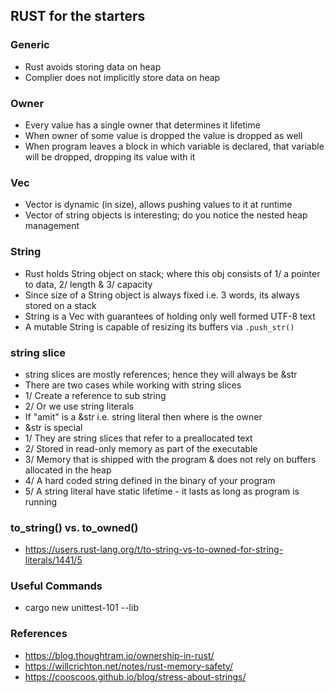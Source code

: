 ## RUST for the starters
### Generic
- Rust avoids storing data on heap
- Complier does not implicitly store data on heap

### Owner
- Every value has a single owner that determines it lifetime
- When owner of some value is dropped the value is dropped as well
- When program leaves a block in which variable is declared, that variable will be dropped, dropping its value with it

### Vec
- Vector is dynamic (in size), allows pushing values to it at runtime
- Vector of string objects is interesting; do you notice the nested heap management

### String
- Rust holds String object on stack; where this obj consists of 1/ a pointer to data, 2/ length & 3/ capacity
- Since size of a String object is always fixed i.e. 3 words, its always stored on a stack
- String is a Vec<T> with guarantees of holding only well formed UTF-8 text
- A mutable String is capable of resizing its buffers via `.push_str()`

### string slice
- string slices are mostly references; hence they will always be &str
- There are two cases while working with string slices
- 1/ Create a reference to sub string
- 2/ Or we use string literals
- If "amit" is a &str i.e. string literal then where is the owner
- &str is special
- 1/ They are string slices that refer to a preallocated text
- 2/ Stored in read-only memory as part of the executable
- 3/ Memory that is shipped with the program & does not rely on buffers allocated in the heap
- 4/ A hard coded string defined in the binary of your program
- 5/ A string literal have static lifetime - it lasts as long as program is running

### to_string() vs. to_owned()
- https://users.rust-lang.org/t/to-string-vs-to-owned-for-string-literals/1441/5

### Useful Commands
- cargo new unittest-101 --lib

### References
- https://blog.thoughtram.io/ownership-in-rust/
- https://willcrichton.net/notes/rust-memory-safety/
- https://cooscoos.github.io/blog/stress-about-strings/
